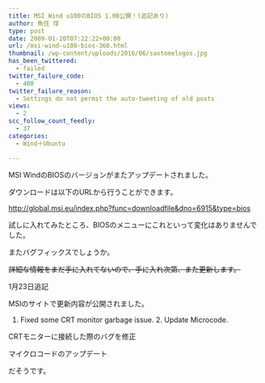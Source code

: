 ```yaml
---
title: MSI Wind u100のBIOS 1.0B公開！(追記あり)
author: 魚住 惇
type: post
date: 2009-01-20T07:22:22+00:00
url: /msi-wind-u100-bios-360.html
thumbnail: /wp-content/uploads/2016/06/saotomelogos.jpg
has_been_twittered:
  - failed
twitter_failure_code:
  - 400
twitter_failure_reason:
  - Settings do not permit the auto-tweeting of old posts
views:
  - 2
scc_follow_count_feedly:
  - 37
categories:
  - Wind＋Ubuntu

---
```

MSI WindのBIOSのバージョンがまたアップデートされました。

ダウンロードは以下のURLから行うことができます。

<http://global.msi.eu/index.php?func=downloadfile&dno=6915&type=bios>

試しに入れてみたところ、BIOSのメニューにこれといって変化はありませんでした。

<!--more-->

またバグフィックスでしょうか。

<span style="text-decoration: line-through;">詳細な情報をまだ手に入れてないので、手に入れ次第、また更新します。</span>

1月23日追記

MSIのサイトで更新内容が公開されました。

1. Fixed some CRT monitor garbage issue. 2. Update Microcode.

CRTモニターに接続した際のバグを修正

マイクロコードのアップデート

だそうです。